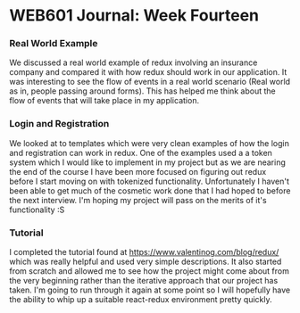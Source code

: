 # WEB601 Journal: Week Fourteen

### Real World Example
We discussed a real world example of redux involving an insurance company and compared it with how redux should work in our application. It was interesting to see the flow of events in a real world scenario (Real world as in, people passing around forms). This has helped me think about the flow of events that will take place in my application.

### Login and Registration
We looked at to templates which were very clean examples of how the login and registration can work in redux. One of the examples used a a token system which I would like to implement in my project but as we are nearing the end of the course I have been more focused on figuring out redux before I start moving on with tokenized functionality. Unfortunately I haven't been able to get much of the cosmetic work done that I had hoped to before the next interview. I'm hoping my project will pass on the merits of it's functionality :S

### Tutorial
I completed the tutorial found at https://www.valentinog.com/blog/redux/ which was really helpful and used very simple descriptions. It also started from scratch and allowed me to see how the project might come about from the very beginning rather than the iterative approach that our project has taken. I'm going to run through it again at some point so I will hopefully have the ability to whip up a suitable react-redux environment pretty quickly.